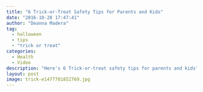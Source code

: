 ```yaml
---
title: "6 Trick-or-Treat Safety Tips for Parents and Kids"
date: "2016-10-28 17:47:41"
author: "Deanna Madera"
tag:
  - halloween
  - tips
  - "trick or treat"
categories:
  - Health
  - Video
description: "Here's 6 Trick-or-treat safety tips for parents and kids"
layout: post
image: trick-e1477701852769.jpg
---
```


<div wibbitz="wbtz-static-embed" wibbitz-autoplay="true" wibbitz-clip-id="b3266780c6c334e2bb0385bc648bd9d1c" wibbitz-next="auto"></div><script>(function(d, s, id) {
	if (d.getElementById(id)) return;
	var js = d.createElement(s); js.id = id;
	js.src = '//cdn4.wibbitz.com/static.js';
	d.getElementsByTagName('body')[0].appendChild(js);
}(document, 'script', 'wibbitz-static-embed'));</script>
